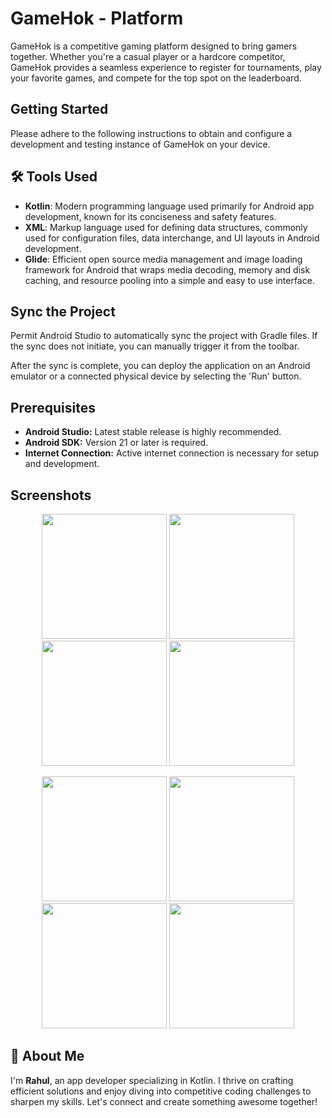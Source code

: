 # GameHok - Platform 
GameHok is a competitive gaming platform designed to bring gamers together. Whether you're a casual player or a hardcore competitor, GameHok provides a seamless experience to register for tournaments, play your favorite games, and compete for the top spot on the leaderboard.

## Getting Started
Please adhere to the following instructions to obtain and configure a development and testing instance of GameHok on your device.

## 🛠 Tools Used
- **Kotlin**: Modern programming language used primarily for Android app development, known for its conciseness and safety features.
- **XML**: Markup language used for defining data structures, commonly used for configuration files, data interchange, and UI layouts in Android development.
- **Glide**: Efficient open source media management and image loading framework for Android that wraps media decoding, memory and disk caching, and resource pooling into a simple and easy to use interface.

## Sync the Project
Permit Android Studio to automatically sync the project with Gradle files. If the sync does not initiate, you can manually trigger it from the toolbar.

After the sync is complete, you can deploy the application on an Android emulator or a connected physical device by selecting the 'Run' button.

## Prerequisites
- **Android Studio:** Latest stable release is highly recommended.
- **Android SDK:** Version 21 or later is required.
- **Internet Connection:** Active internet connection is necessary for setup and development.

## Screenshots
<p align="center">
  <img src="https://github.com/RahulMavaliya/GameHok-Platform/assets/99340043/7001210a-87d8-474c-b008-b37274cd72ad" width="200"/>
  <img src="https://github.com/RahulMavaliya/GameHok-Platform/assets/99340043/b86b2a68-94bd-4817-ac6e-7a0649755661" width="200"/>
  <img src="https://github.com/RahulMavaliya/GameHok-Platform/assets/99340043/782605e8-2920-4ce2-9a7e-baa8602a1627" width="200"/>
  <img src="https://github.com/RahulMavaliya/GameHok-Platform/assets/99340043/0fc08a8d-8c19-4dd6-a0b3-30c61e3b0c5b" width="200"/>
</p>
<p align="center">
  <img src="https://github.com/RahulMavaliya/GameHok-Platform/assets/99340043/4cbbce63-37d4-418e-be7a-e4ceed79df65" width="200"/>
  <img src="https://github.com/RahulMavaliya/GameHok-Platform/assets/99340043/eacc12f8-64fd-4bbf-b7a1-4e9200a49b3b" width="200"/>
  <img src="https://github.com/RahulMavaliya/GameHok-Platform/assets/99340043/c02ba388-729a-4ab9-af55-e2744a67deb6" width="200"/>
  <img src="https://github.com/RahulMavaliya/GameHok-Platform/assets/99340043/8a61bdf2-d7ce-4187-9a9b-3720a521eccb" width="200"/>
</p>

## 🚀 About Me
I'm **Rahul**, an app developer specializing in Kotlin. I thrive on crafting efficient solutions and enjoy diving into competitive coding challenges to sharpen my skills. Let's connect and create something awesome together!

